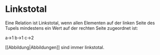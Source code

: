 # Linkstotal
Eine Relation ist Linkstotal, wenn allen Elementen auf der linken Seite des Tupels mindestens ein Wert auf der rechten Seite zugeordnet ist:

a->1
b->1
c->2

[[Abbildung|Abbildungen]] sind immer linkstotal.